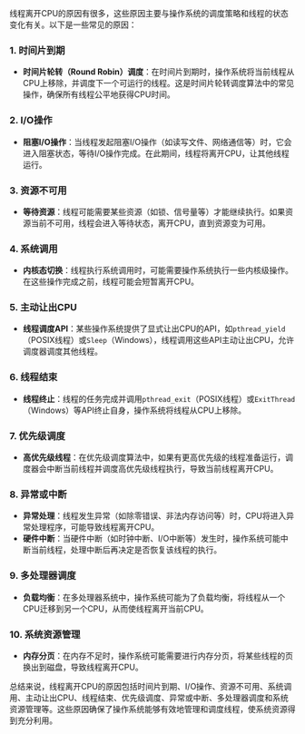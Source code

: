 线程离开CPU的原因有很多，这些原因主要与操作系统的调度策略和线程的状态变化有关。以下是一些常见的原因：

### 1. 时间片到期

- **时间片轮转（Round Robin）调度**：在时间片到期时，操作系统将当前线程从CPU上移除，并调度下一个可运行的线程。这是时间片轮转调度算法中的常见操作，确保所有线程公平地获得CPU时间。

### 2. I/O操作

- **阻塞I/O操作**：当线程发起阻塞I/O操作（如读写文件、网络通信等）时，它会进入阻塞状态，等待I/O操作完成。在此期间，线程将离开CPU，让其他线程运行。

### 3. 资源不可用

- **等待资源**：线程可能需要某些资源（如锁、信号量等）才能继续执行。如果资源当前不可用，线程会进入等待状态，离开CPU，直到资源变为可用。

### 4. 系统调用

- **内核态切换**：线程执行系统调用时，可能需要操作系统执行一些内核级操作。在这些操作完成之前，线程可能会短暂离开CPU。

### 5. 主动让出CPU

- **线程调度API**：某些操作系统提供了显式让出CPU的API，如`pthread_yield`（POSIX线程）或`Sleep`（Windows），线程调用这些API主动让出CPU，允许调度器调度其他线程。

### 6. 线程结束

- **线程终止**：线程的任务完成并调用`pthread_exit`（POSIX线程）或`ExitThread`（Windows）等API终止自身，操作系统将线程从CPU上移除。

### 7. 优先级调度

- **高优先级线程**：在优先级调度算法中，如果有更高优先级的线程准备运行，调度器会中断当前线程并调度高优先级线程执行，导致当前线程离开CPU。

### 8. 异常或中断

- **异常处理**：线程发生异常（如除零错误、非法内存访问等）时，CPU将进入异常处理程序，可能导致线程离开CPU。
- **硬件中断**：当硬件中断（如时钟中断、I/O中断等）发生时，操作系统可能中断当前线程，处理中断后再决定是否恢复该线程的执行。

### 9. 多处理器调度

- **负载均衡**：在多处理器系统中，操作系统可能为了负载均衡，将线程从一个CPU迁移到另一个CPU，从而使线程离开当前CPU。

### 10. 系统资源管理

- **内存分页**：在内存不足时，操作系统可能需要进行内存分页，将某些线程的页换出到磁盘，导致线程离开CPU。

总结来说，线程离开CPU的原因包括时间片到期、I/O操作、资源不可用、系统调用、主动让出CPU、线程结束、优先级调度、异常或中断、多处理器调度和系统资源管理等。这些原因确保了操作系统能够有效地管理和调度线程，使系统资源得到充分利用。	